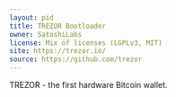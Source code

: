 ```yaml
---
layout: pid
title: TREZOR Bootloader
owner: SatoshiLabs
license: Mix of licenses (LGPLv3, MIT)
site: https://trezor.io/
source: https://github.com/trezor
---
```

TREZOR - the first hardware Bitcoin wallet.
